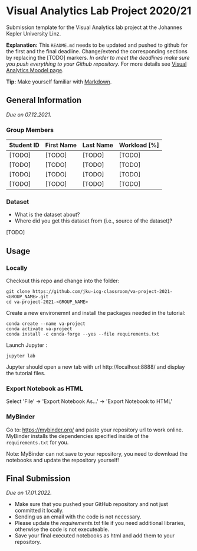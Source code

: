 # Visual Analytics Lab Project 2020/21
Submission template for the Visual Analytics lab project at the Johannes Kepler University Linz.

**Explanation:**
This `README.md` needs to be updated and pushed to github for the first and the final deadline.
Change/extend the corresponding sections by replacing the [TODO] markers.
*In order to meet the deadlines make sure you push everything to your Github repository.*
For more details see [Visual Analytics Moodel page](https://moodle.jku.at/jku/course/view.php?id=15596).

**Tip:** Make yourself familiar with [Markdown](https://github.com/adam-p/markdown-here/wiki/Markdown-Cheatsheet).

## General Information
*Due on 07.12.2021.*

### Group Members

| Student ID    | First Name  | Last Name      | Workload [%]  |
| --------------|-------------|----------------|---------------|
| [TODO]        | [TODO]      | [TODO]         |[TODO]         |
| [TODO]        | [TODO]      | [TODO]         |[TODO]         |
| [TODO]        | [TODO]      | [TODO]         |[TODO]         |
| [TODO]        | [TODO]      | [TODO]         |[TODO]         |

### Dataset

* What is the dataset about?
* Where did you get this dataset from (i.e., source of the dataset)?

[TODO]

## Usage

### Locally
Checkout this repo and change into the folder:

```shell
git clone https://github.com/jku-icg-classroom/va-project-2021-<GROUP_NAME>.git
cd va-project-2021-<GROUP_NAME>
```

Create a new environemnt and install the packages needed in the tutorial:

```shell
conda create --name va-project
conda activate va-project
conda install -c conda-forge --yes --file requirements.txt
```

Launch Jupyter :

```shell
jupyter lab
```

Jupyter should open a new tab with url http://localhost:8888/ and display the tutorial files.

### Export Notebook as HTML
Select 'File' -> 'Export Notebook As...' -> 'Export Notebook to HTML'


### MyBinder
Go to: https://mybinder.org/ and paste your repository url to work online.
MyBinder installs the dependencies specified inside of the `requirements.txt` for you.

Note: MyBinder can not save to your repository, you need to download the notebooks and update the repository yourself!

## Final Submission
*Due on 17.01.2022.*

* Make sure that you pushed your GitHub repository and not just committed it locally.
* Sending us an email with the code is not necessary.
* Please update the *requirements.txt* file if you need additional libraries, otherwise the code is not executeable.
* Save your final executed notebooks as html and add them to your repository.
